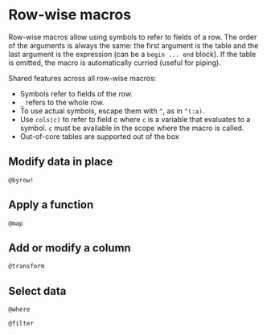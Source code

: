 # Row-wise macros

Row-wise macros allow using symbols to refer to fields of a row. The order of the arguments is always the same: the first argument is the table and the last argument is the expression (can be a `begin ... end` block). If the table is omitted, the macro is automatically curried (useful for piping).

Shared features across all row-wise macros:

 - Symbols refer to fields of the row.
 - `_` refers to the whole row.
 - To use actual symbols, escape them with `^`, as in `^(:a)`.
 - Use `cols(c)` to refer to field c where `c` is a variable that evaluates to a symbol. `c` must be available in the scope where the macro is called.
 - Out-of-core tables are supported out of the box

## Modify data in place

```@docs
@byrow!
```

## Apply a function

```@docs
@map
```

## Add or modify a column

```@docs
@transform
```

## Select data

```@docs
@where
```

```@docs
@filter
```
